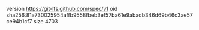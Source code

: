version https://git-lfs.github.com/spec/v1
oid sha256:81a730025954affb9558fbeb3ef57ba61e9abadb346d69b46c3ae57ce94b1cf7
size 4703
